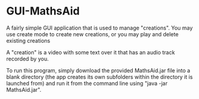 # GUI-MathsAid
<p>A fairly simple GUI application that is used to manage "creations". 
You may use create mode to create new creations, or you may play and delete existing creations</p>

<p>A "creation" is a video with some text over it that has an audio track recorded by you.</p> 

<p>To run this program, simply download the provided MathsAid.jar file into a blank directory (the app creates its own subfolders within the directory it is launched from) and run it from the command line using "java -jar MathsAid.jar".</p>
